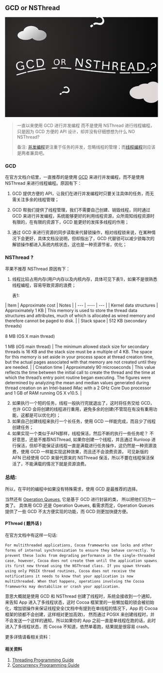 ## GCD or NSThread

<!--其他端-->
<!--<div align=center>
<img src="https://raw.githubusercontent.com/hwzss/MyArticles/master/%E5%B9%B6%E5%8F%91%E7%BC%96%E7%A8%8B%E9%80%89%E6%8B%A9/gcd_nsthread.png" width="100%"  alt="图片名称sdf" /> 
<br>
<br>
<br>
</div>
-->

<!--简书图-->
![一张图.png](https://raw.githubusercontent.com/hwzss/MyArticles/master/%E5%B9%B6%E5%8F%91%E7%BC%96%E7%A8%8B%E9%80%89%E6%8B%A9/gcd_nsthread.png?imageMogr2/auto-orient/strip%7CimageView2/2/w/1240)
<br>
  
  
> 一直以来使用 GCD 进行并发编程 而不是使用 NSThread 进行线程编程，只是因为 GCD 方便的 API 设计，却并没有仔细想想为什么 NO NSThread?
> 
> 备注: [并发编程](https://developer.apple.com/library/archive/documentation/General/Conceptual/ConcurrencyProgrammingGuide/Introduction/Introduction.html#//apple_ref/doc/uid/TP40008091-CH1-SW1)更注重于任务的并发，忽略线程的管理；而[线程编程](https://developer.apple.com/library/archive/documentation/Cocoa/Conceptual/Multithreading/Introduction/Introduction.html#//apple_ref/doc/uid/10000057i-CH1-SW1)则应该是两者兼具吧。

### GCD
在官方文档介绍里，一直推荐的是使用 [GCD](https://developer.apple.com/library/archive/documentation/General/Conceptual/ConcurrencyProgrammingGuide/OperationQueues/OperationQueues.html#//apple_ref/doc/uid/TP40008091-CH102-SW1) 来进行并发编程，而不是使用 NSThread 来进行线程编程。原因有下：

1. GCD 提供方便的 API，让我们在进行并发编程时只要关注具体的任务，而无需关注多余的线程管理；

2. GCD 帮我们提供了线程管理，我们不需要自己创建、销毁线程，同时通过 GCD 来进行并发编程，系统能够更好的利用线程资源，众所周知线程资源时有限的，在有限的资源下，GCD 能更好的发挥多线程的作用；

3. 通过 GCD 来进行资源的同步读取来代替锁操作，相对线程锁来说，在某种情况下会更好，具体文档没说明，但却指出了，GCD 代替锁可以减少锁每次的解锁操作都进入系统内核状态，这也是一种资源节省，优化；


### NSThread ?
苹果不推荐 NSThread 原因有下：

1. 线程比较占用内存(用户内存以及内核内存，具体可见下表1)，如果不是很熟悉线程编程，容易导致资源的浪费；

    表1:
    
| Item | Approximate cost | Notes |
    | --- | ---- | --- |
    | Kernel data structures | Approximately 1 KB | This memory is used to store the thread data structures and attributes, much of which is allocated as wired memory and therefore cannot be paged to disk. |
| Stack space | 512 KB (secondary threads)<br><br> 8 MB (OS X main thread)<br><br> 1 MB (iOS main thread) | The minimum allowed stack size for secondary threads is 16 KB and the stack size must be a multiple of 4 KB. The space for this memory is set aside in your process space at thread creation time, but the actual pages associated with that memory are not created until they are needed. |
| Creation time | Approximately 90 microseconds | This value reflects the time between the initial call to create the thread and the time at which the thread’s entry point routine began executing. The figures were determined by analyzing the mean and median values generated during thread creation on an Intel-based iMac with a 2 GHz Core Duo processor and 1 GB of RAM running OS X v10.5. |

2. 如果执行一个短的任务，线程一般执行完就退出了，这时将任务交给 GCD，也许 GCD 会将创建的线程进行重用，避免多余的创建(不管现在有没有重用功能，这都是可以优化的)；
3. 如果自己创建线程来执行一个长任务，使用 GCD 一样能完成，而且少了线程创建任务；
4. 如果实现一个类似于AFN那样，线程保活，然后不断的执行一些任务呢？ 不好意思，还是不推荐NSThread, 如果你创建一个线程，并且通过 Runloop 进行保活，但却不能保证该线程一直是满载进行任务操作，这仍然是一种资源浪费，使用 GCD 一样能实现这种效果，而且还不会浪费资源， 可见新版的 AFN 已经使用 GCD 来替代原来的 NSThread 保活，所以不要在线程保活保活了，不能满载的情况下就是资源浪费。

### 总结:

所以，在平时的编程中如果没有特殊需求，使用 GCD 是最推荐的选择。

当然还有 [Operation Queues](https://developer.apple.com/library/archive/documentation/General/Conceptual/ConcurrencyProgrammingGuide/OperationObjects/OperationObjects.html#//apple_ref/doc/uid/TP40008091-CH101-SW1), 它是基于 GCD 进行封装的类， 所以把他们归为一类了。 具体用 GCD 还是 Operation Queues, 看需求而定，Operation Queues 提供了一些 GCD 不太方便实现的功能，而 GCD 则更加快捷方便。


#### PThread ( 题外话 ) 
在官方文档中有这样一句话:

`
For multithreaded applications, Cocoa frameworks use locks and other forms of internal synchronization to ensure they behave correctly. To prevent these locks from degrading performance in the single-threaded case, however, Cocoa does not create them until the application spawns its first new thread using the NSThread class. If you spawn threads using only POSIX thread routines, Cocoa does not receive the notifications it needs to know that your application is now multithreaded. When that happens, operations involving the Cocoa frameworks may destabilize or crash your application.
`

意思大概就是使用 GCD 和 NSThread 创建了线程时，系统会接收到一个通知，来告知 App 进入了多线程状态，这时 Cocoa 框架里的一些懒加载的锁会被初始化，增加锁操作来保证线程安全(文档中有提到在单线程的情况下，App 的 Cocoa 框架的锁都不会创建，这样相对更加高效)， 然而通过 POSIX 来创建线程时，并不会发送一个这样的通知，所以如果你的 App 之前一直是单线程在跑的话，此时进入了多线程状态，而 Cocoa 不知道，依然单着跑，结果就是很容易 crash。

更多详情请看相关资料：

#### 相关资料

1. [Threading Programming Guide](https://developer.apple.com/library/archive/documentation/Cocoa/Conceptual/Multithreading/Introduction/Introduction.html#//apple_ref/doc/uid/10000057i-CH1-SW1)
2. [Concurrency Programming Guide](https://developer.apple.com/library/archive/documentation/General/Conceptual/ConcurrencyProgrammingGuide/Introduction/Introduction.html#//apple_ref/doc/uid/TP40008091-CH1-SW1)


